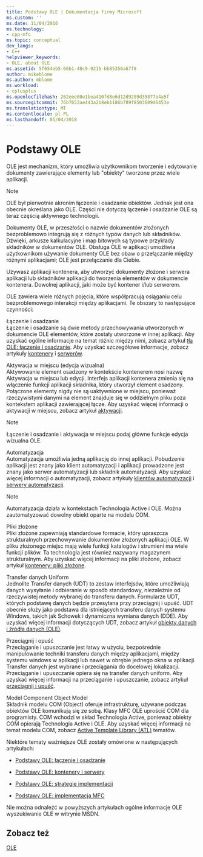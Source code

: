 ```yaml
---
title: Podstawy OLE | Dokumentacja firmy Microsoft
ms.custom: ''
ms.date: 11/04/2016
ms.technology:
- cpp-mfc
ms.topic: conceptual
dev_langs:
- C++
helpviewer_keywords:
- OLE, about OLE
ms.assetid: 5f654eb5-66b1-40c9-9215-bb85356a67f8
author: mikeblome
ms.author: mblome
ms.workload:
- cplusplus
ms.openlocfilehash: 262eee08e1bea410fd8e6d12d9209d35877e4a5f
ms.sourcegitcommit: 76b7653ae443a2b8eb1186b789f8503609d6453e
ms.translationtype: MT
ms.contentlocale: pl-PL
ms.lasthandoff: 05/04/2018
---
```

# <a name="ole-background"></a>Podstawy OLE
OLE jest mechanizm, który umożliwia użytkownikom tworzenie i edytowanie dokumenty zawierające elementy lub "obiekty" tworzone przez wiele aplikacji.  
  
> [!NOTE]
>  OLE był pierwotnie akronim łączenie i osadzanie obiektów. Jednak jest ona obecnie określana jako OLE. Części nie dotyczą łączenie i osadzanie OLE są teraz częścią aktywnego technologii.  
  
 Dokumenty OLE, w przeszłości o nazwie dokumentów złożonych bezproblemowo integrują się z różnych typów danych lub składników. Dźwięki, arkusze kalkulacyjne i map bitowych są typowe przykłady składników w dokumentów OLE. Obsługa OLE w aplikacji umożliwia użytkownikom używanie dokumenty OLE bez obaw o przełączanie między różnymi aplikacjami; OLE jest przełączanie dla Ciebie.  
  
 Używasz aplikacji kontenera, aby utworzyć dokumenty złożone i serwera aplikacji lub składników aplikacji do tworzenia elementów w dokumencie kontenera. Dowolnej aplikacji, jaki może być kontener i/lub serwerem.  
  
 OLE zawiera wiele różnych pojęcia, które współpracują osiąganiu celu bezproblemowego interakcji między aplikacjami. Te obszary to następujące czynności:  
  
 Łączenie i osadzanie  
 Łączenie i osadzanie są dwie metody przechowywania utworzonych w dokumencie OLE elementów, które zostały utworzone w innej aplikacji. Aby uzyskać ogólne informacje na temat różnic między nimi, zobacz artykuł [tła OLE: łączenie i osadzanie](../mfc/ole-background-linking-and-embedding.md). Aby uzyskać szczegółowe informacje, zobacz artykuły [kontenery](../mfc/containers.md) i [serwerów](../mfc/servers.md).  
  
 Aktywacja w miejscu (edycja wizualna)  
 Aktywowanie element osadzony w kontekście kontenerem nosi nazwę Aktywacja w miejscu lub edycji. Interfejs aplikacji kontenera zmienia się na włączenie funkcji aplikacji składnika, który utworzył element osadzony. Połączone elementy nigdy nie są uaktywnione w miejscu, ponieważ rzeczywistymi danymi na element znajduje się w oddzielnym pliku poza kontekstem aplikacji zawierającej łącze. Aby uzyskać więcej informacji o aktywacji w miejscu, zobacz artykuł [aktywacji](../mfc/activation-cpp.md).  
  
> [!NOTE]
>  Łączenie i osadzanie i aktywacja w miejscu podaj główne funkcje edycja wizualna OLE.  
  
 Automatyzacja  
 Automatyzacja umożliwia jedną aplikację do innej aplikacji. Pobudzenie aplikacji jest znany jako klient automatyzacji i aplikacji prowadzone jest znany jako serwer automatyzacji lub składnik automatyzacji. Aby uzyskać więcej informacji o automatyzacji, zobacz artykuły [klientów automatyzacji](../mfc/automation-clients.md) i [serwery automatyzacji](../mfc/automation-servers.md).  
  
> [!NOTE]
>  Automatyzacja działa w kontekstach Technologia Active i OLE. Można zautomatyzować dowolny obiekt oparte na modelu COM.  
  
 Pliki złożone  
 Pliki złożone zapewniają standardowe formacie, który upraszcza strukturalnych przechowywanie dokumentów złożonych aplikacji OLE. W pliku złożonego miejsc mają wiele funkcji katalogów i strumieni ma wiele funkcji plików. Ta technologia jest również nazywany magazynem strukturalnym. Aby uzyskać więcej informacji na pliki złożone, zobacz artykuł [kontenery: pliki złożone](../mfc/containers-compound-files.md).  
  
 Transfer danych Uniform  
 Jednolite Transfer danych (UDT) to zestaw interfejsów, które umożliwiają danych wysyłanie i odbieranie w sposób standardowy, niezależnie od rzeczywistej metody wybranej do transferu danych. Formularze UDT, których podstawę danych będzie przesyłana przy przeciągnij i upuść. UDT obecnie służy jako podstawa dla istniejących transferu danych systemu Windows, takich jak Schowek i dynamiczna wymiana danych (DDE). Aby uzyskać więcej informacji dotyczących UDT, zobacz artykuł [obiekty danych i źródła danych (OLE)](../mfc/data-objects-and-data-sources-ole.md).  
  
 Przeciągnij i opuść  
 Przeciąganie i upuszczanie jest łatwy w użyciu, bezpośrednie manipulowanie techniki transferu danych między aplikacjami, między systemu windows w aplikacji lub nawet w obrębie jednego okna w aplikacji. Transfer danych jest wybrane i przeciągania do docelowej lokalizacji. Przeciąganie i upuszczanie opiera się na transfer danych uniform. Aby uzyskać więcej informacji na przeciąganie i upuszczanie, zobacz artykuł [przeciągnij i upuść](../mfc/drag-and-drop-ole.md).  
  
 Model Component Object Model  
 Składnik modelu COM (Object) oferuje infrastrukturę, używane podczas obiektów OLE komunikują się ze sobą. Klasy MFC OLE uprościć COM dla programisty. COM wchodzi w skład Technologia Active, ponieważ obiekty COM opierają Technologia Active i OLE. Aby uzyskać więcej informacji na temat modelu COM, zobacz [Active Template Library (ATL)](../atl/active-template-library-atl-concepts.md) tematów.  
  
 Niektóre tematy ważniejsze OLE zostały omówione w następujących artykułach:  
  
-   [Podstawy OLE: łączenie i osadzanie](../mfc/ole-background-linking-and-embedding.md)  
  
-   [Podstawy OLE: kontenery i serwery](../mfc/ole-background-containers-and-servers.md)  
  
-   [Podstawy OLE: strategie implementacji](../mfc/ole-background-implementation-strategies.md)  
  
-   [Podstawy OLE: implementacja MFC](../mfc/ole-background-mfc-implementation.md)  
  
 Nie można odnaleźć w powyższych artykułach ogólne informacje OLE wyszukiwanie OLE w witrynie MSDN.  
  
## <a name="see-also"></a>Zobacz też  
 [OLE](../mfc/ole-in-mfc.md)

